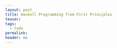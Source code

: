 ```yaml
---
layout: post
title: Haskell Programming from First Principles
teaser:
tags:
  - todo
permalink:
header: no
---
```

